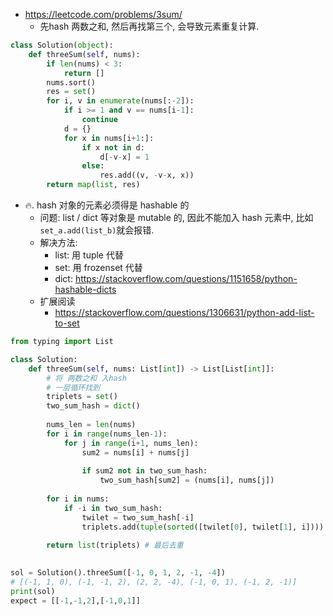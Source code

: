 

- https://leetcode.com/problems/3sum/
  - 先hash 两数之和, 然后再找第三个, 会导致元素重复计算.


```py
class Solution(object):
    def threeSum(self, nums):
        if len(nums) < 3:
            return []
        nums.sort()
        res = set()
        for i, v in enumerate(nums[:-2]):
            if i >= 1 and v == nums[i-1]:
                continue
            d = {}
            for x in nums[i+1:]:
                if x not in d:
                    d[-v-x] = 1
                else:
                    res.add((v, -v-x, x))
        return map(list, res)
```

- 🔥. hash 对象的元素必须得是 hashable 的
  - 问题: list / dict 等对象是 mutable 的, 因此不能加入 hash 元素中, 比如 `set_a.add(list_b)`就会报错.
  - 解决方法:
    - list: 用 tuple 代替
    - set: 用 frozenset 代替
    - dict: https://stackoverflow.com/questions/1151658/python-hashable-dicts
  - 扩展阅读
    - https://stackoverflow.com/questions/1306631/python-add-list-to-set






```py
from typing import List

class Solution:
    def threeSum(self, nums: List[int]) -> List[List[int]]:
        # 将 两数之和 入hash
        # 一层循环找到
        triplets = set()
        two_sum_hash = dict()
        
        nums_len = len(nums)
        for i in range(nums_len-1):
            for j in range(i+1, nums_len):
                sum2 = nums[i] + nums[j]
                
                if sum2 not in two_sum_hash:
                    two_sum_hash[sum2] = (nums[i], nums[j])
        
        for i in nums:
            if -i in two_sum_hash:
                twilet = two_sum_hash[-i]
                triplets.add(tuple(sorted([twilet[0], twilet[1], i]))) # 由于list是mutable的,因此不能加入set.用tuple就没问题了
                
        return list(triplets) # 最后去重
            

sol = Solution().threeSum([-1, 0, 1, 2, -1, -4])
# [(-1, 1, 0), (-1, -1, 2), (2, 2, -4), (-1, 0, 1), (-1, 2, -1)]
print(sol)
expect = [[-1,-1,2],[-1,0,1]]
```